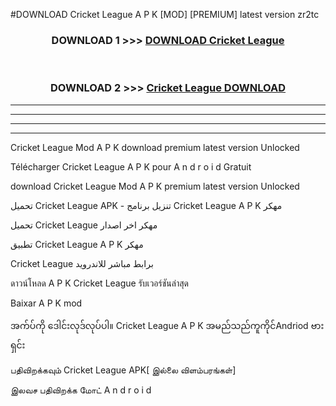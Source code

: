 #DOWNLOAD Cricket League  A P K [MOD] [PREMIUM] latest version zr2tc



<div align="center">

<h3>DOWNLOAD 1 >>> <a href="https://teeasianyam.web.app?sq=Cricket League ">DOWNLOAD Cricket League  </a></h3><br>

<h3>DOWNLOAD 2 >>> <a href="https://teeasianyam.web.app?sq=Cricket League  ">Cricket League   DOWNLOAD </a></h3>

</div>


----------------------------------------------------------

----------------------------------------------------------

----------------------------------------------------------

----------------------------------------------------------


Cricket League   Mod A P K download premium latest version Unlocked

Télécharger Cricket League   A P K pour A n d r o i d Gratuit

download Cricket League   Mod A P K premium latest version Unlocked

تحميل Cricket League   APK - تنزيل برنامج Cricket League   A P K مهكر

تحميل Cricket League   مهكر اخر اصدار

تطبيق Cricket League   A P K مهكر

Cricket League   برابط مباشر للاندرويد

ดาวน์โหลด A P K Cricket League   รับเวอร์ชันล่าสุด

Baixar A P K mod

အက်ပ်ကို ဒေါင်းလုဒ်လုပ်ပါ။ Cricket League   A P K အမည်သည်ကူကိုင်Andriod ဗားရှင်း

பதிவிறக்கவும் Cricket League   APK[ இல்லை விளம்பரங்கள்] 
 
இலவச பதிவிறக்க மோட் A n d r o i d



